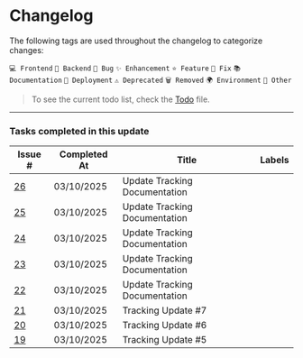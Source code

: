 # Changelog

The following tags are used throughout the changelog to categorize changes:

`💻 Frontend` `🔧 Backend` `🐛 Bug` `✨ Enhancement` `⭐ Feature` `🔨 Fix` `📚 Documentation` `🚀 Deployment` `⚠️ Deprecated` `🗑️ Removed` `🌍 Environment` `📌 Other`

> To see the current todo list, check the [Todo](./Todo.md) file.
---

### Tasks completed in this update

| Issue # | Completed At | Title | Labels |
|---------|--------------|-------|--------|
| [26](https://github.com/Gallucky/ClarityBox/issues/26) | 03/10/2025 |  Update Tracking Documentation |  |
| [25](https://github.com/Gallucky/ClarityBox/issues/25) | 03/10/2025 |  Update Tracking Documentation |  |
| [24](https://github.com/Gallucky/ClarityBox/issues/24) | 03/10/2025 |  Update Tracking Documentation |  |
| [23](https://github.com/Gallucky/ClarityBox/issues/23) | 03/10/2025 |  Update Tracking Documentation |  |
| [22](https://github.com/Gallucky/ClarityBox/issues/22) | 03/10/2025 |  Update Tracking Documentation |  |
| [21](https://github.com/Gallucky/ClarityBox/issues/21) | 03/10/2025 |  Tracking Update #7 |  |
| [20](https://github.com/Gallucky/ClarityBox/issues/20) | 03/10/2025 |  Tracking Update #6 |  |
| [19](https://github.com/Gallucky/ClarityBox/issues/19) | 03/10/2025 |  Tracking Update #5 |  |
